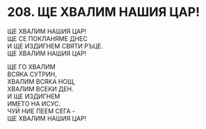 # 208. ЩЕ ХВАЛИМ НАШИЯ ЦАР!  
  
ЩЕ ХВАЛИМ НАШИЯ ЦАР!  
ЩЕ СЕ ПОКЛАНЯМЕ ДНЕС  
И ЩЕ ИЗДИГНЕМ СВЯТИ РЪЦЕ.  
ЩЕ ХВАЛИМ НАШИЯ ЦАР!  
  
ЩЕ ГО ХВАЛИМ  
ВСЯКА СУТРИН,  
ХВАЛИМ ВСЯКА НОЩ,  
ХВАЛИМ ВСЕКИ ДЕН.  
И ЩЕ ИЗДИГНЕМ  
ИМЕТО НА ИСУС.  
ЧУЙ НИЕ ПЕЕМ СЕГА -  
ЩЕ ХВАЛИМ НАШИЯ ЦАР!  
